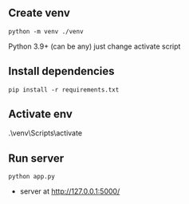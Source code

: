 ## Create venv

```
python -m venv ./venv
```

Python 3.9+ (can be any) just change activate script

## Install dependencies

```
pip install -r requirements.txt
```

## Activate env

.\venv\Scripts\activate

## Run server

```
python app.py
```

- server at http://127.0.0.1:5000/
